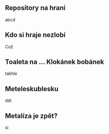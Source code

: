 ## Repository na hraní

abcd

## Kdo si hraje nezlobí
Což
## Toaleta na ... Klokánek bobánek
takhle
## Meteleskublesku
dát

## Metalíza je zpět?
si
